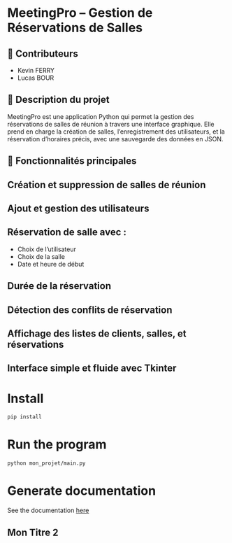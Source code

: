 # MeetingPro – Gestion de Réservations de Salles

## 👥 Contributeurs

- Kevin FERRY  
- Lucas BOUR

## 🧠 Description du projet

MeetingPro est une application Python qui permet la gestion des réservations de salles de réunion à travers une interface graphique.
Elle prend en charge la création de salles, l’enregistrement des utilisateurs, et la réservation d’horaires précis, avec une sauvegarde des données en JSON.



## 🔧 Fonctionnalités principales

## Création et suppression de salles de réunion

## Ajout et gestion des utilisateurs

## Réservation de salle avec :
 - Choix de l’utilisateur
 - Choix de la salle
 - Date et heure de début

## Durée de la réservation

## Détection des conflits de réservation

## Affichage des listes de clients, salles, et réservations

## Interface simple et fluide avec Tkinter


# Install

```shell
pip install
```

# Run the program

```shell
python mon_projet/main.py
```


# Generate documentation

See the documentation [here](doc/intro.txt)

## Mon Titre 2